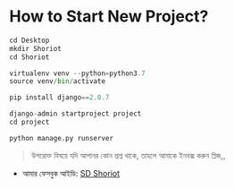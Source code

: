 # How to Start New Project?  

```python
cd Desktop
mkdir Shoriot
cd Shoriot

virtualenv venv --python=python3.7
source venv/bin/activate

pip install django==2.0.7

django-admin startproject project
cd project

python manage.py runserver
```
> উপরোক্ত বিষয়ে যদি আপানর কোন প্রশ্ন থাকে, তাহলে আমাকে ইনবক্স 
করুন প্লিজ,,

* আমার ফেসবুক আইডি:  [SD Shoriot](https://www.facebook.com/shoriot)
